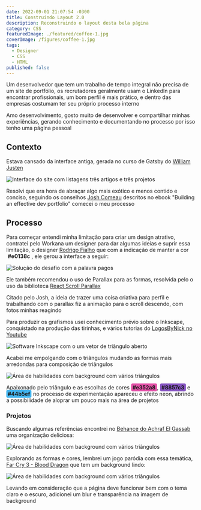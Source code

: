 ```yaml
---
date: 2022-09-01 21:07:54 -0300
title: Construindo Layout 2.0
description: Reconstruindo o layout desta bela página
category: CSS
featuredImage: ./featured/coffee-1.jpg
coverImage: /figures/coffee-1.jpg
tags:
  - Designer
  - CSS
  - HTML
published: false
---
```


Um desenvolvedor que tem um trabalho de tempo integral não precisa de um site de portfólio, os recrutadores geralmente usam o LinkedIn para encontrar profissionais, um bom perfil é mais prático, e dentro das empresas costumam ter seu próprio processo interno

Amo desenvolvimento, gosto muito de desenvolver e compartilhar minhas experiências, gerando conhecimento e documentando no processo por isso tenho uma página pessoal

## Contexto

Estava cansado da interface antiga, gerada no curso de Gatsby do [William Justen](https://willianjusten.com.br/)

![Interface do site com listagens três artigos e três projetos](/figures/layout_old.png "Interface antiga")

Resolvi que era hora de abraçar algo mais exótico e menos contido e conciso, seguindo os conselhos [Josh Comeau](https://www.joshwcomeau.com/) descritos no ebook "Building an effective dev portfolio" comecei o meu processo

## Processo

Para começar entendi minha limitação para criar um design atrativo, contratei pelo Workana um designer para dar algumas ideias e suprir essa limitação, o designer [Rodrigo Fialho](https://www.workana.com/freelancer/17653ac19b78d52f0e33c7950cab1bbb) que com a indicação de manter a cor <span style="background-color: var(--highlight); color: var(--white);font-weight:700;padding: 2px 4px;border-radius:4px;">#e0138c</span>, ele gerou a interface a seguir:

![Solução do desafio com a palavra pagos](/figures/layout_design.png "Interface do freelancer")

Ele também recomendou o uso de Parallax para as formas, resolvida pelo o uso da biblioteca [React Scroll Parallax](https://www.npmjs.com/package/react-scroll-parallax)

Citado pelo Josh, a ideia de trazer uma coisa criativa para perfil e trabalhando com o parallax fiz a animação para o scroll descendo, com fotos minhas reagindo

Para produzir os grafismos usei conhecimento prévio sobre o Inkscape, conquistado na produção das tirinhas, e vários tutorias do [LogosByNick no Youtube](https://www.youtube.com/c/LogosByNick)

![Software Inkscape com o um vetor de triângulo aberto](/figures/layout_inkscape.png "Criando no Inkscape")

Acabei me empolgando com o triângulos mudando as formas mais arredondas para composição de triângulos

![Área de habilidades com background com vários triângulos](/figures/layout_triangles.png "Porfólio com decoração de triângulos")

Apaixonado pelo triângulo e as escolhas de cores <span style="background-color: #e352a8; color: var(--white);font-weight:700;padding: 2px 4px;border-radius:4px;">#e352a8</span>, <span style="background-color: #8857c3; color: var(--white);font-weight:700;padding: 2px 4px;border-radius:4px;">#8857c3</span> e <span style="background-color: #44b5ef; color: var(--white);font-weight:700;padding: 2px 4px;border-radius:4px;">#44b5ef</span> no processo de experimentação apareceu o efeito neon, abrindo a possibilidade de aloprar um pouco mais na área de projetos

### Projetos

Buscando algumas referências encontrei no [Behance do Achraf El Gassab](https://www.behance.net/gallery/109550375/foodly-food-web-page) uma organização deliciosa:

![Área de habilidades com background com vários triângulos](/figures/layout_food.png "Background Far Cry 3 Blodd Dragon")

Explorando as formas e cores, lembrei um jogo paródia com essa temática, [Far Cry 3 - Blood Dragon](https://store.steampowered.com/app/233270/Far_Cry_3__Blood_Dragon/) que tem um background lindo:

![Área de habilidades com background com vários triângulos](/figures/layout_blood_dragon.png "Background Far Cry 3 Blodd Dragon")

Levando em consideração que a página deve funcionar bem com o tema claro e o escuro, adicionei um blur e transparência na imagem de background
